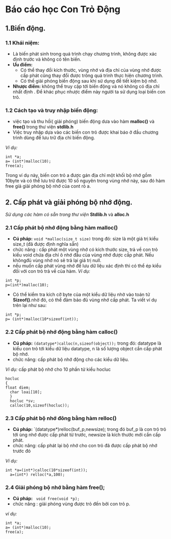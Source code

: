 # Báo cáo học Con Trỏ Động

## 1.Biến động.
### 1.1 Khái niệm:
 - Là biến phát sinh trong quá trình chạy chương trình, không được xác định trước và không có tên biến.
 - **Ưu điểm:**
   * Có thể thay đổi kích thước, vùng nhớ và  địa chỉ của vùng nhớ được cấp phát cũng thay đổi được trông quá trình thực hiện chương trình.
   * Có thể giải phóng biến động sau khi sử dụng để tiết kiệm bộ nhớ.
 - **Nhược điểm:**  không thể truy cập tới biến động và nó không có địa chỉ nhất định . Để khác phục nhược điểm này người ta sử dụng loại biến con trỏ.

### 1.2 Cách tạo và truy nhập biến động:
- việc tạo và thu hồi( giải phóng) biến động dưa vào hàm **malloc()** và **free()** trong thư viện **stdlib.h**
- Việc truy nhập dựa vào các biến con trỏ được khai báo ở đầu chương trình dùng để lưu trữ địa chỉ biến động.

*Ví dụ:*

````````````
int *a;
a= (int*)malloc(10);
free(a);
`````````````````
Trong ví dụ này, biến con trỏ a được gán địa chỉ một khối bộ nhớ gồm 10byte và có thể lưu trữ được 10 số nguyên trong vùng nhớ này, sau đó hàm free giả giải phóng bộ nhớ của cont rỏ a.

## 2. Cấp phát và giải phóng bộ nhớ động.
*Sử dụng các hàm có sẵn trong thư viện*  **Stdlib.h** và **alloc.h**
### 2.1 Cấp phát bộ nhớ động bằng hàm malloc()
- **Cú pháp:** `void *malloc(size_t size)`
  trong đó: size là một giá trị kiểu size_t (đã được định nghĩa sẵn)
- chức năng : cấp phát một vùng nhớ có kích thước size, trả về con trỏ kiểu void chứa địa chỉ ô nhớ đầu của vùng nhớ được cấp phát. Nếu khôngđủ vùng nhớ nó sẽ trả lại giá trị null.
- nếu muốn cấp phát vùng nhớ để lưu dữ liệu xác định thì có thể ép kiểu đối với con trỏ trả về của hàm. 
 *Ví dụ:*
 ``````````
 int *p;
 p=(int*)malloc(10);
 ````````````````````
 - Có thể kiểm tra kích cỡ byte của một kiểu dữ liệu nhờ vào toán tử **Sizeof()**.nhờ đó, có thể đảm bảo đủ vùng nhớ cấp phát. Ta viết ví dụ trên lại như sau:
 ````````
 int *p;
 p= (int*)malloc(10*sizeof(int));
 ``````````
 ### 2.2 Cấp phát bộ nhớ động bằng hàm calloc()
 - **Cú pháp:** `(datatype*)calloc(n,sizeof(object));`
    trong đó: datatype là kiểu con trỏ tới kiểu dữ liệu datatype, n là số lượng object cần cấp phát bộ nhớ.
 - chức năng: cấp phát bộ nhớ động cho các kiểu dữ liệu.
 
 *Ví dụ:* cấp phát bộ nhớ cho 10 phần tử kiểu hocluc
 ```````
 hocluc 
 {
 float diem;
   char loai[10];
   }
   hocluc *sv;
   calloc(10,sizeof(hocluc));
  ````````````
 ### 2.3 Cấp phát bộ nhớ đông bằng hàm relloc()
- **Cú pháp:** `(datatype*)relloc(buf_p,newsize);
    trong đó buf_p là con trỏ trỏ tới ùng nhớ được cấp phát từ trước, newsize là kích thước mới cần cấp phát.
- chức năng: cấp phát lại bộ nhớ cho con trỏ đã được cấp phát bộ nhớ trước đó

*Ví dụ:*
`````
int *a=(int*)calloc(10*sizeof(int));
  a=(int*) relloc(*a,100);
````````````
### 2.4 Giải phóng bộ nhớ bằng hàm free();
- **Cú pháp:** ` void free(void *p);`
- chức năng : giải phóng vùng được trỏ đến bởi con trỏ p.

*ví dụ:*
````````````
int *a;
a= (int*)malloc(10);
free(a);
`````````````````


 
 
